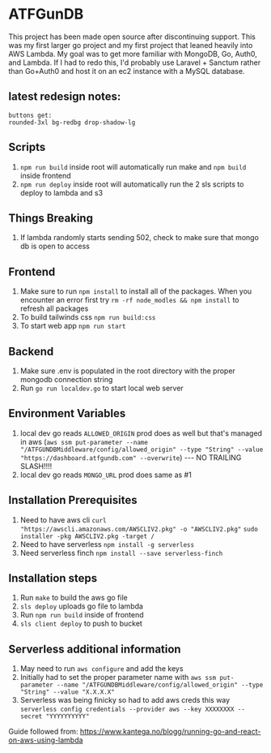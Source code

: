 # ATFGunDB

This project has been made open source after discontinuing support.  This was my first larger go project and my first project that leaned heavily into AWS Lambda.  My goal was to get more familiar with MongoDB, Go, Auth0, and Lambda.  If I had to redo this, I'd probably use Laravel + Sanctum rather than Go+Auth0 and host it on an ec2 instance with a MySQL database.  


## latest redesign notes:
    buttons get:
    rounded-3xl bg-redbg drop-shadow-lg

## Scripts
1. `npm run build` inside root will automatically run make and `npm build` inside frontend
2. `npm run deploy` inside root will automatically run the 2 sls scripts to deploy to lambda and s3

## Things Breaking
1. If lambda randomly starts sending 502, check to make sure that mongo db is open to access

## Frontend 
1. Make sure to run `npm install` to install all of the packages.  When you encounter an error first try `rm -rf node_modles && npm install` to refresh all packages
2. To build tailwinds css `npm run build:css`
3. To start web app `npm run start`

## Backend
1. Make sure .env is populated in the root directory with the proper mongodb connection string
2. Run `go run localdev.go` to start local web server

## Environment Variables
1. local dev go reads `ALLOWED_ORIGIN` prod does as well but that's managed in aws (`aws ssm put-parameter --name "/ATFGUNDBMiddleware/config/allowed_origin" --type "String" --value "https://dashboard.atfgundb.com" --overwrite`) --- NO TRAILING SLASH!!!!
2. local dev go reads `MONGO_URL` prod does same as #1

## Installation Prerequisites
1. Need to have aws cli
    `curl "https://awscli.amazonaws.com/AWSCLIV2.pkg" -o "AWSCLIV2.pkg"`
    `sudo installer -pkg AWSCLIV2.pkg -target /`
2. Need to have serverless
    `npm install -g serverless`
3. Need serverless finch
    `npm install --save serverless-finch`

## Installation steps
1. Run `make` to build the aws go file
2. `sls deploy` uploads go file to lambda
3. Run `npm run build` inside of frontend 
4. `sls client deploy` to push to bucket

## Serverless additional information
1. May need to run `aws configure` and add the keys
2. Initially had to set the proper parameter name with `aws ssm put-parameter --name "/ATFGUNDBMiddleware/config/allowed_origin" --type "String" --value "X.X.X.X"`
3. Serverless was being finicky so had to add aws creds this way `serverless config credentials --provider aws --key XXXXXXXX --secret "YYYYYYYYYY"`

Guide followed from: https://www.kantega.no/blogg/running-go-and-react-on-aws-using-lambda
